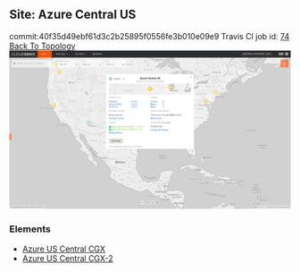 ## Site: Azure Central US
commit:40f35d49ebf61d3c2b25895f0556fe3b010e09e9
Travis CI job id: [74](https://travis-ci.com/ebob9/travis-sandbox/builds/148062338)
[Back To Topology](../README.md)
<img alt="Site Card" src="site-info.png?raw=1" width="1110">

### Elements
<ul>
<li>
<A href="Azure US Central CGX/README.md">Azure US Central CGX</A>
</li>
<li>
<A href="Azure US Central CGX-2/README.md">Azure US Central CGX-2</A>
</li>
</ul>
